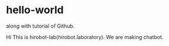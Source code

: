 # hello-world
along with tutorial of Github.

Hi This is hirobot-lab(hirobot.laboratory).
We are making chatbot.
